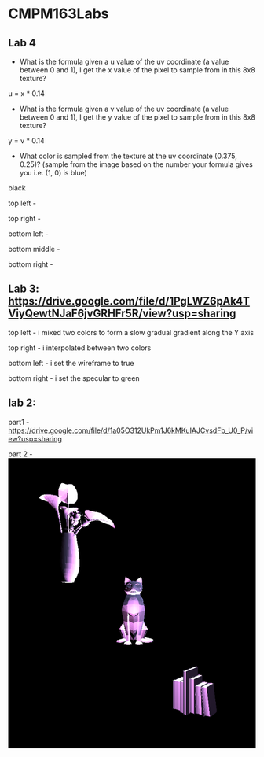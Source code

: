 # CMPM163Labs

## Lab 4

- What is the formula given a u value of the uv coordinate (a value between 0 and 1), I get the x value of the pixel to sample from in this 8x8 texture?

u = x * 0.14

- What is the formula given a v value of the uv coordinate (a value between 0 and 1), I get the y value of the pixel to sample from in this 8x8 texture?

y = v * 0.14

- What color is sampled from the texture at the uv coordinate (0.375, 0.25)? (sample from the image based on the number your formula gives you i.e. (1, 0) is blue)

black

top left - 

top right - 

bottom left -

bottom middle -

bottom right - 

## Lab 3: https://drive.google.com/file/d/1PgLWZ6pAk4TViyQewtNJaF6jvGRHFr5R/view?usp=sharing

top left - i mixed two colors to form a slow gradual gradient along the Y axis

top right - i interpolated between two colors 

bottom left - i set the wireframe to true 

bottom right - i set the specular to green 

## lab 2:

part1 - https://drive.google.com/file/d/1a05O312UkPm1J6kMKuIAJCvsdFb_U0_P/view?usp=sharing

part 2 - ![](lab2/part2screenshot.png)
